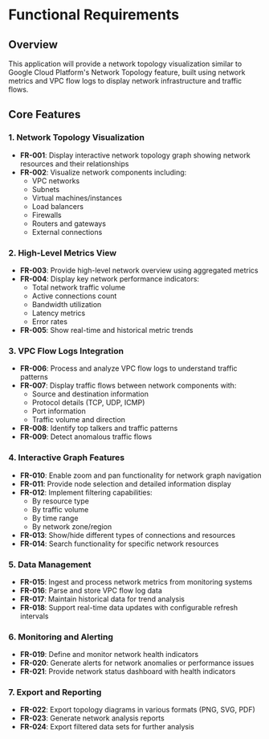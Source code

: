 # Functional Requirements

## Overview
This application will provide a network topology visualization similar to Google Cloud Platform's Network Topology feature, built using network metrics and VPC flow logs to display network infrastructure and traffic flows.

## Core Features

### 1. Network Topology Visualization
- **FR-001**: Display interactive network topology graph showing network resources and their relationships
- **FR-002**: Visualize network components including:
  - VPC networks
  - Subnets
  - Virtual machines/instances
  - Load balancers
  - Firewalls
  - Routers and gateways
  - External connections

### 2. High-Level Metrics View
- **FR-003**: Provide high-level network overview using aggregated metrics
- **FR-004**: Display key network performance indicators:
  - Total network traffic volume
  - Active connections count
  - Bandwidth utilization
  - Latency metrics
  - Error rates
- **FR-005**: Show real-time and historical metric trends

### 3. VPC Flow Logs Integration
- **FR-006**: Process and analyze VPC flow logs to understand traffic patterns
- **FR-007**: Display traffic flows between network components with:
  - Source and destination information
  - Protocol details (TCP, UDP, ICMP)
  - Port information
  - Traffic volume and direction
- **FR-008**: Identify top talkers and traffic patterns
- **FR-009**: Detect anomalous traffic flows

### 4. Interactive Graph Features
- **FR-010**: Enable zoom and pan functionality for network graph navigation
- **FR-011**: Provide node selection and detailed information display
- **FR-012**: Implement filtering capabilities:
  - By resource type
  - By traffic volume
  - By time range
  - By network zone/region
- **FR-013**: Show/hide different types of connections and resources
- **FR-014**: Search functionality for specific network resources

### 5. Data Management
- **FR-015**: Ingest and process network metrics from monitoring systems
- **FR-016**: Parse and store VPC flow log data
- **FR-017**: Maintain historical data for trend analysis
- **FR-018**: Support real-time data updates with configurable refresh intervals

### 6. Monitoring and Alerting
- **FR-019**: Define and monitor network health indicators
- **FR-020**: Generate alerts for network anomalies or performance issues
- **FR-021**: Provide network status dashboard with health indicators

### 7. Export and Reporting
- **FR-022**: Export topology diagrams in various formats (PNG, SVG, PDF)
- **FR-023**: Generate network analysis reports
- **FR-024**: Export filtered data sets for further analysis
